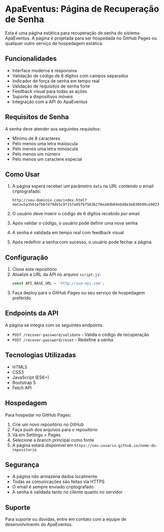 # ApaEventus: Página de Recuperação de Senha

Esta é uma página estática para recuperação de senha do sistema ApaEventus. A página é projetada para ser hospedada no GitHub Pages ou qualquer outro serviço de hospedagem estática.

## Funcionalidades

- Interface moderna e responsiva
- Validação de código de 6 dígitos com campos separados
- Indicador de força de senha em tempo real
- Validação de requisitos de senha forte
- Feedback visual para todas as ações
- Suporte a dispositivos móveis
- Integração com a API do ApaEventus

## Requisitos de Senha

A senha deve atender aos seguintes requisitos:
- Mínimo de 8 caracteres
- Pelo menos uma letra maiúscula
- Pelo menos uma letra minúscula
- Pelo menos um número
- Pelo menos um caractere especial

## Como Usar

1. A página espera receber um parâmetro `data` na URL contendo o email criptografado:
   ```
   http://seu-dominio.com/index.html?data=5a35b1efbbfd79de5c97157a95fb7563b2f6ea9db69ebd8e3e830699ce9023eb
   ```

2. O usuário deve inserir o código de 6 dígitos recebido por email
3. Após validar o código, o usuário pode definir uma nova senha
4. A senha é validada em tempo real com feedback visual
5. Após redefinir a senha com sucesso, o usuário pode fechar a página

## Configuração

1. Clone este repositório
2. Atualize a URL da API no arquivo `script.js`:
   ```javascript
   const API_BASE_URL = 'http://sua-api.com';
   ```
3. Faça deploy para o GitHub Pages ou seu serviço de hospedagem preferido

## Endpoints da API

A página se integra com os seguintes endpoints:

- `POST /recover-password/validate` - Valida o código de recuperação
- `POST /recover-password/reset` - Redefine a senha

## Tecnologias Utilizadas

- HTML5
- CSS3
- JavaScript (ES6+)
- Bootstrap 5
- Fetch API

## Hospedagem

Para hospedar no GitHub Pages:

1. Crie um novo repositório no GitHub
2. Faça push dos arquivos para o repositório
3. Vá em Settings > Pages
4. Selecione a branch principal como fonte
5. A página estará disponível em `https://seu-usuario.github.io/nome-do-repositorio`

## Segurança

- A página não armazena dados localmente
- Todas as comunicações são feitas via HTTPS
- O email é sempre enviado criptografado
- A senha é validada tanto no cliente quanto no servidor

## Suporte

Para suporte ou dúvidas, entre em contato com a equipe de desenvolvimento do ApaEventus. 